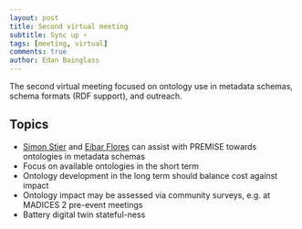 ```yaml
---
layout: post
title: Second virtual meeting
subtitle: Sync up ⚡
tags: [meeting, virtual]
comments: true
author: Edan Bainglass
---
```


The second virtual meeting focused on ontology use in metadata schemas, schema formats (RDF support), and outreach.

## Topics

- [Simon Stier](https://www.isc.fraunhofer.de/de/arbeitsgebiete/anwendungen/digitale-transformation.html) and [Eibar Flores](https://www.sintef.no/en/all-employees/employee/eibar.flores.cedeno/) can assist with PREMISE towards ontologies in metadata schemas
- Focus on available ontologies in the short term
- Ontology development in the long term should balance cost against impact
- Ontology impact may be assessed via community surveys, e.g. at MADICES 2 pre-event meetings
- Battery digital twin stateful-ness
